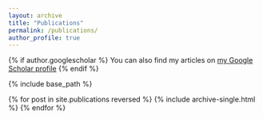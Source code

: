 ```yaml
---
layout: archive
title: "Publications"
permalink: /publications/
author_profile: true
---
```



{% if author.googlescholar %}
  You can also find my articles on <a href="{{author.googlescholar}}">my Google Scholar profile</a>
{% endif %}

{% include base_path %}

{% for post in site.publications reversed %}
  {% include archive-single.html %}
{% endfor %}
